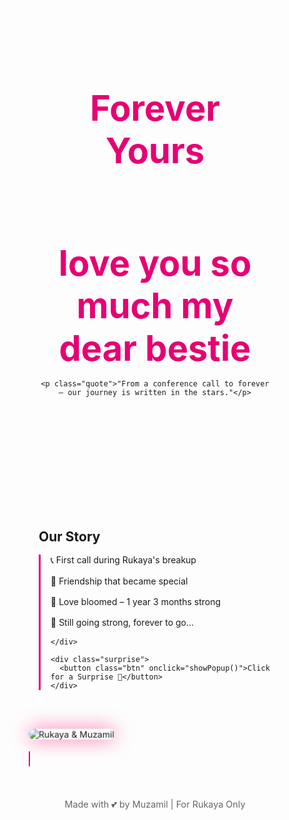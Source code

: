 
<html lang="en">
<head>
  <meta charset="UTF-8" />
  <title>Forever Yours – Rukaya & Muzamil friendship forever</title>
  <link href="https://fonts.googleapis.com/css2?family=Great+Vibes&family=Poppins&display=swap" rel="stylesheet" />
  <style>
    * {
      margin: 0;
      padding: 0;
      box-sizing: border-box;
    }

    body {
      font-family: 'Poppins', sans-serif;
      background: linear-gradient(to right, #ffdde1, #ee9ca7);
      color: #333;
      overflow-x: hidden;
      scroll-behavior: smooth;
      position: relative;
    }

    header {
      text-align: center;
      padding: 3rem 1rem 4rem;
      background-color: rgba(255, 255, 255, 0.2);
      backdrop-filter: blur(5px);
    }

    h1 {
      font-family: 'Great Vibes', cursive;
      font-size: 3.5rem;
      color: #e60073;
      margin-bottom: 1rem;
    }

    p.quote {
      font-size: 1.2rem;
      font-style: italic;
    }

    section {
      padding: 3rem 1rem;
      max-width: 800px;
      margin: auto;
    }

    .timeline {
      border-left: 3px solid #e60073;
      padding-left: 1rem;
      position: relative;
    }

    .timeline::before {
      content: '';
      position: absolute;
      left: -9px;
      top: 0;
      width: 15px;
      height: 15px;
      background: #e60073;
      border-radius: 50%;
    }

    .timeline p {
      margin: 1rem 0;
    }

    .surprise {
      text-align: center;
      margin-top: 2rem;
    }

    .btn {
      padding: 1rem 2rem;
      background-color: #e60073;
      color: white;
      border: none;
      border-radius: 25px;
      font-size: 1rem;
      cursor: pointer;
      transition: background 0.3s ease;
    }

    .btn:hover {
      background-color: #c4005a;
    }

    footer {
      text-align: center;
      padding: 2rem;
      font-size: 0.9rem;
      color: #666;
    }
  #popup {
  display: none;
  position: fixed;
  top: 50%;
  left: 50%;
  transform: translate(-50%, -50%);
  background: white;
  padding: 2.5rem 3rem; /* Thoda aur padding for space */
  border-radius: 20px;
  box-shadow: 0px 0px 30px rgba(0, 0, 0, 0.3);
  z-index: 100;
  text-align: center;
  animation: fadeIn 0.5s ease;
  max-width: 95%; /* Pehle 90% tha, ab thoda bada */
  max-height: 80vh; /* Height control, scroll ho jayega agar text bada hua */
  overflow-y: auto; /* Agar height exceed kare to scroll ayega */
  word-wrap: break-word; /* Text wrap karne ke liye */
}

    #popup p {
      font-size: 1.3rem;
      color: #e60073;
      margin-top: 1rem;
    }

    #overlay {
      display: none;
      position: fixed;
      top: 0; left: 0;
      width: 100%;
      height: 100%;
      background: rgba(0, 0, 0, 0.4);
      z-index: 99;
    }

    #popup img {
  max-width: 180px; /* Pehle 250px tha */
  width: 85%; /* Pehle 90% tha */
  border-radius: 20px;
  box-shadow: 0 0 30px rgba(255, 0, 119, 0.6);
  animation: pulse 2s infinite;
}
    }

    @keyframes fadeIn {
      from {
        opacity: 0;
        transform: translate(-50%, -60%);
      }
      to {
        opacity: 1;
        transform: translate(-50%, -50%);
      }
    }

    @keyframes pulse {
      0% { transform: scale(1); }
      50% { transform: scale(1.05); }
      100% { transform: scale(1); }
    }

    audio {
      display: none;
    }

    .heart-particles {
      position: fixed;
      top: 0;
      left: 0;
      width: 100%;
      height: 100%;
      overflow: hidden;
      z-index: 1;
      pointer-events: none;
    }

    .heart {
      position: absolute;
      width: 20px;
      height: 20px;
      background: url('https://i.imgur.com/kN1B1Gf.png') no-repeat center;
      background-size: cover;
      animation: float 8s infinite ease-in;
    }

    @keyframes float {
      0% {
        transform: translateY(100vh) scale(0.3);
        opacity: 0;
      }
      50% {
        opacity: 1;
      }
      100% {
        transform: translateY(-10vh) scale(1);
        opacity: 0;
      }
    }

    #typing {
      font-weight: bold;
      font-size: 1.2rem;
      color: #e60073;
      white-space: nowrap;
      overflow: hidden;
      border-right: 2px solid #e60073;
      animation: typing 4s steps(40, end), blink 0.75s step-end infinite;
    }

    @keyframes typing {
      from { width: 0; }
      to { width: 100%; }
    }

    @keyframes blink {
      50% { border-color: transparent; }
    }
  </style>
</head>
<body>

  <div class="heart-particles" id="hearts-container"></div>

  <header>
    <h1>Forever Yours</h1><br>
    <h1>love you so much my dear bestie</h1>
    
    <p class="quote">"From a conference call to forever – our journey is written in the stars."</p>
  </header>

  <section>
    <h2>Our Story</h2>
    <div class="timeline">
      <p>📞 First call during Rukaya's breakup</p>
      <p>🤝 Friendship that became special</p>
      <p>💖 Love bloomed – 1 year 3 months strong</p>
      <p>🫶 Still going strong, forever to go...</p>
      
    </div>

    <div class="surprise">
      <button class="btn" onclick="showPopup()">Click for a Surprise 💌</button>
    </div>
  </section>

  <div id="overlay" onclick="hidePopup()"></div>
  <div id="popup">
    <img src="https://res.cloudinary.com/dxjkbpmgm/image/upload/v1744658409/Picsart_25-04-14_00-56-51-907_ztwdk2.jpg" alt="Rukaya & Muzamil" />
    <p id="typing">Rukaya, you are the reason behind Muzamil's smile 💫</p>
  </div>

  <footer>
    Made with 💕 by Muzamil | For Rukaya Only
  </footer>

  <audio id="romanticAudio" loop>
    <source src="https://media.vocaroo.com/mp3/1gTT0pHu0Nr7" type="audio/mpeg" />
    Your browser does not support the audio element.
  </audio>

  <script>
    const popup = document.getElementById('popup');
    const overlay = document.getElementById('overlay');
    const audio = document.getElementById('romanticAudio');

    function showPopup() {
      popup.style.display = 'block';
      overlay.style.display = 'block';
      audio.play();
      createHearts();
    }

    function hidePopup() {
      popup.style.display = 'none';
      overlay.style.display = 'none';
      audio.pause();
      audio.currentTime = 0;
    }

    function createHearts() {
      const container = document.getElementById("hearts-container");
      container.innerHTML = "";
      for (let i = 0; i < 30; i++) {
        const heart = document.createElement("div");
        heart.className = "heart";
        heart.style.left = Math.random() * 100 + "vw";
        heart.style.animationDuration = (5 + Math.random() * 5) + "s";
        container.appendChild(heart);
      }
    }
  </script>

</body>
</html>
